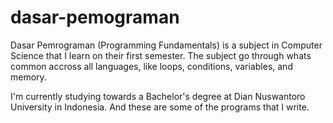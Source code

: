 # dasar-pemograman
Dasar Pemrograman (Programming Fundamentals) is a subject in Computer Science that I learn on their first semester. The subject go through whats common accross all languages, like loops, conditions, variables, and memory.

I'm currently studying towards a Bachelor's degree at Dian Nuswantoro University in Indonesia. And these are some of the programs that I write.
